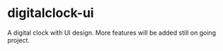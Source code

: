# digitalclock-ui
A digital clock with UI design. More features will be added still on going project.
